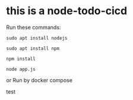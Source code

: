 # this is a node-todo-cicd

Run these commands:


`sudo apt install nodejs`


`sudo apt install npm`


`npm install`

`node app.js`

or Run by docker compose

test

